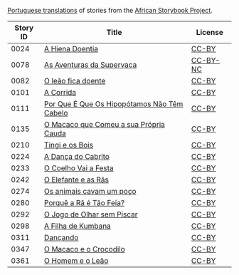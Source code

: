 [Portuguese translations](http://africanstorybook.org/language/portuguese) of stories from the [African Storybook Project](http://africanstorybook.org).

Story ID | Title | License
-------- | ----- | -------
0024 | [A Hiena Doentia](http://africanstorybook.org/stories/hiena-doentia) | [CC-BY](https://creativecommons.org/licenses/by/4.0/)
0078 | [As Aventuras da Supervaca](http://africanstorybook.org/stories/aventuras-da-supervaca) | [CC-BY-NC](http://creativecommons.org/licenses/by-nc/4.0/)
0082 | [O leão fica doente](http://africanstorybook.org/stories/o-leão-fica-doente-0) | [CC-BY](https://creativecommons.org/licenses/by/4.0/)
0101 | [A Corrida](http://africanstorybook.org/stories/corrida) | [CC-BY](https://creativecommons.org/licenses/by/4.0/)
0111 | [Por Que É Que Os Hipopótamos Não Têm Cabelo](http://africanstorybook.org/stories/por-que-é-que-os-hipopótamos-não-têm-cabelo-1) | [CC-BY](https://creativecommons.org/licenses/by/4.0/)
0135 | [O Macaco que Comeu a sua Própria Cauda](http://africanstorybook.org/stories/o-macaco-que-comeu-sua-própria-cauda) | [CC-BY](https://creativecommons.org/licenses/by/4.0/)
0210 | [Tingi e os Bois](http://africanstorybook.org/stories/tingi-e-os-bois) | [CC-BY](https://creativecommons.org/licenses/by/4.0/)
0224 | [A Dança do Cabrito](http://africanstorybook.org/stories/dança-do-cabrito) | [CC-BY](https://creativecommons.org/licenses/by/4.0/)
0233 | [O Coelho Vai a Festa](http://africanstorybook.org/stories/o-coelho-vai-festa) | [CC-BY](https://creativecommons.org/licenses/by/4.0/)
0242 | [O Elefante e as Rãs](http://africanstorybook.org/stories/o-elefante-e-rãs) | [CC-BY](https://creativecommons.org/licenses/by/4.0/)
0274 | [Os animais cavam um poço](http://africanstorybook.org/stories/os-animais-cavam-um-poço) | [CC-BY](https://creativecommons.org/licenses/by/4.0/)
0280 | [Porquê a Rã é Tão Feia?](http://africanstorybook.org/stories/porquê-rã-é-tão-feia) | [CC-BY](https://creativecommons.org/licenses/by/4.0/)
0292 | [O Jogo de Olhar sem Piscar](http://africanstorybook.org/stories/o-jogo-de-olhar-sem-piscar) | [CC-BY](https://creativecommons.org/licenses/by/4.0/)
0298 | [A Filha de Kumbana](http://africanstorybook.org/stories/filha-de-kumbana) | [CC-BY](https://creativecommons.org/licenses/by/4.0/)
0311 | [Dançando](http://africanstorybook.org/stories/dançando) | [CC-BY](https://creativecommons.org/licenses/by/4.0/)
0347 | [O Macaco e o Crocodilo](http://africanstorybook.org/stories/o-macaco-e-o-crocodilo) | [CC-BY](https://creativecommons.org/licenses/by/4.0/)
0361 | [O Homem e o Leão](http://africanstorybook.org/stories/o-homem-e-o-leão) | [CC-BY](https://creativecommons.org/licenses/by/4.0/)

